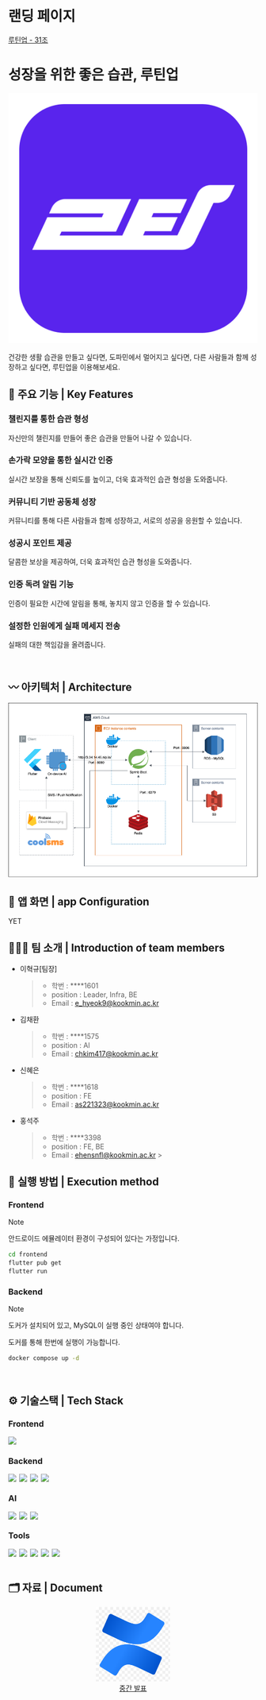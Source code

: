 # 랜딩 페이지

[루틴업 - 31조](https://kookmin-sw.github.io/capstone-2024-31/)
<br />

# 성장을 위한 좋은 습관, 루틴업

![app_logo](assets/app_logo.png)

건강한 생활 습관을 만들고 싶다면,
도파민에서 멀어지고 싶다면,
다른 사람들과 함께 성장하고 싶다면,
루틴업을 이용해보세요.
<br />

## 📘 주요 기능 | Key Features

### 챌린지를 통한 습관 형성

자신만의 챌린지를 만들어 좋은 습관을 만들어 나갈 수 있습니다.

### 손가락 모양을 통한 실시간 인증

실시간 보장을 통해 신뢰도를 높이고, 더욱 효과적인 습관 형성을 도와줍니다.

### 커뮤니티 기반 공동체 성장

커뮤니티를 통해 다른 사람들과 함께 성장하고, 서로의 성공을 응원할 수 있습니다.

### 성공시 포인트 제공

달콤한 보상을 제공하여, 더욱 효과적인 습관 형성을 도와줍니다.

### 인증 독려 알림 기능

인증이 필요한 시간에 알림을 통해, 놓치지 않고 인증을 할 수 있습니다.

### 설정한 인원에게 실패 메세지 전송

실패의 대한 책임감을 올려줍니다.

<br/>

## 〰️ 아키텍처 | Architecture

![architecture](assets/architecture.png)

## 📱 앱 화면 | app Configuration

YET
<br/>

## 🧑🏻‍💻 팀 소개 | Introduction of team members

- 이혁규[팀장]
  > - 학번 : \*\*\*\*1601
  > - position : Leader, Infra, BE
  > - Email : e_hyeok9@kookmin.ac.kr

- 김채환
  > - 학번 : \*\*\*\*1575
  > - position : AI
  > - Email : chkim417@kookmin.ac.kr

- 신혜은
  > - 학번 : \*\*\*\*1618
  > - position : FE
  > - Email : as221323@kookmin.ac.kr

- 홍석주
  > - 학번 : \*\*\*\*3398
  > - position : FE, BE
  > - Email : ehensnfl@kookmin.ac.kr > <br/>

## 🔎 실행 방법 | Execution method

### Frontend

> [!NOTE]
> 안드로이드 에뮬레이터 환경이 구성되어 있다는 가정입니다.

```bash
cd frontend
flutter pub get
flutter run
```

### Backend

> [!NOTE]
> 도커가 설치되어 있고, MySQL이 실행 중인 상태여야 합니다.

도커를 통해 한번에 실행이 가능합니다.

```bash
docker compose up -d
```

<br/>

## ⚙️ 기술스택 | Tech Stack

### Frontend

<div style="display: flex; gap: 6px;">
    <img src="https://img.shields.io/badge/Flutter-02569B?style=for-the-badge&logo=flutter&logoColor=white"/>
</div>

### Backend

<div style="display: flex; gap: 6px;">
    <img src="https://img.shields.io/badge/spring-6DB33F?style=for-the-badge&logo=spring&logoColor=white">
    <img src="https://img.shields.io/badge/Java-ED8B00?style=for-the-badge&logo=openjdk&logoColor=white">
    <img src = "https://img.shields.io/badge/Apache%20Kafka-000?style=for-the-badge&logo=apachekafka"/>
    <img src = "https://img.shields.io/badge/docker-%230db7ed.svg?style=for-the-badge&logo=docker&logoColor=white"/>
</div>

### AI

<div style="display: flex; gap: 6px;">
    <img src="https://img.shields.io/badge/python-2F9FD7?style=for-the-badge&logo=python&logoColor=white"/>
    <img src="https://img.shields.io/badge/pytorch-EE4C2C?style=for-the-badge&logo=pytorch&logoColor=white"/>
    <img src="https://img.shields.io/badge/fastapi-005571?style=for-the-badge&logo=fastapi&logoColor=white"/>
</div>

### Tools

<div style="display: flex; gap: 6px;">
    <img src="https://img.shields.io/badge/git-F05032?style=for-the-badge&logo=git&logoColor=white">
    <img src="https://img.shields.io/badge/AWS-232F3E?style=for-the-badge&logo=amazon-aws&logoColor=white"/>
    <img src="https://img.shields.io/badge/slack-4A154B?style=for-the-badge&logo=slack&logoColor=white">
    <img src="https://img.shields.io/badge/Confluence-FF6C37?style=for-the-badge&logo=confluence&logoColor=white"/>
    <img src="https://img.shields.io/badge/Jira-000000?style=for-the-badge&logo=Jira&logoColor=white"/>
</div>
<br />

## 🗂 자료 | Document

<div align="center">
  <a href="https://kcp2024.atlassian.net/wiki/spaces/K/overview?homepageId=229580">
    <img src="assets/confluence.png" width="150" height="150"/>
  </a>
</div>
<div align="center">
  <a href="https://drive.google.com/file/d/1BjyOB5nw1K9DP4lKLAnxkNY2IdfBuueJ/view?usp=sharing">
    중간 발표
  </a>
</div>
